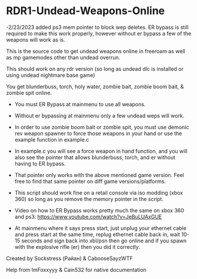 # RDR1-Undead-Weapons-Online
-2/23/2023 added ps3 mem pointer to block wep deletes. ER bypass is still required to make this work properly, however without er bypass a few of the weapons will work as is.

This is the source code to get undead weapons online in freeroam as well as mp gamemodes other than undead overrun. 


This should work on any rdr version (so long as undead dlc is installed or using undead nightmare base game)

You get blunderbuss, torch, holy water, zombie bait, zombie boom bait, & zombie spit online.
- You must ER Bypass at mainmenu to use all weapons.
- Without er bypassing at mainmenu only a few undead weps will work.
- In order to use zombie boom bait or zombie spit, you must use demonic rev weapon spawner to force those weapons in your hand or use the example function in example.c
- In example.c you will see a force weapon in hand function, and you will also see the pointer that allows blunderbuss, torch, and er without having to ER bypass.
- That pointer only works with the above mentioned game version. Feel free to find that same pointer on diff game versions/platforms.
- This script should work fine on a retail console via iso modding (xbox 360) so long as you remove the memory pointer in the script. 

- Video on how to ER Bypass works pretty much the same on xbox 360 and ps3: https://www.youtube.com/watch?v=JeBuLUAxGUE
- At mainmenu where it says press start, just unplug your ethernet cable and press start at the same time, replug ethernet cable back in, wait 10-15 seconds and sign back into xbl/psn then go online and if you spawn with the explosive rifle (er) then you did it correctly.

Created by Sockstress (Райан) & CabooseSayzWTF

Help from ImFoxxyyy & Cain532 for native documentation
